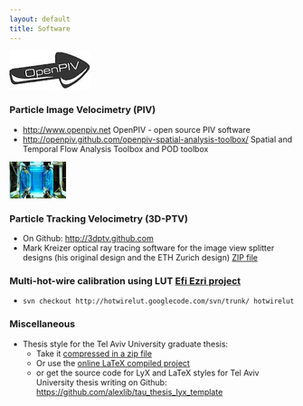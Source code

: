 ```yaml
---
layout: default
title: Software
---
```


![](/images/logo_openpiv.jpg)

### Particle Image Velocimetry (PIV) 
* http://www.openpiv.net OpenPIV - open source PIV software  
* http://openpiv.github.com/openpiv-spatial-analysis-toolbox/ Spatial and Temporal Flow Analysis Toolbox and POD toolbox 

![](/images/ptv.jpg)
### Particle Tracking Velocimetry (3D-PTV) 
* On Github: http://3dptv.github.com
* Mark Kreizer optical ray tracing software for the image view splitter designs (his original design and the ETH Zurich design) [ZIP file](/files/beamsplitter.zip)

### Multi-hot-wire calibration using LUT [Efi Ezri project](/people/Efi_Ezri)
* `svn checkout http://hotwirelut.googlecode.com/svn/trunk/ hotwirelut`

### Miscellaneous
* Thesis style for the Tel Aviv University graduate thesis:
	* Take it [compressed in a zip file](/files/TAU_thesis_template.zip)
	* Or use the [online LaTeX compiled project](https://www.scribtex.com/projects/l-alex/tau_thesis_example/dirs/show/)
	* or get the source code for LyX and LaTeX styles for Tel Aviv University thesis writing on Github:  
https://github.com/alexlib/tau_thesis_lyx_template